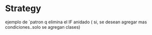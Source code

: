 # Strategy
ejemplo de `patron q elimina el IF anidado ( si, se desean agregar mas condiciones..solo se agregan clases)
